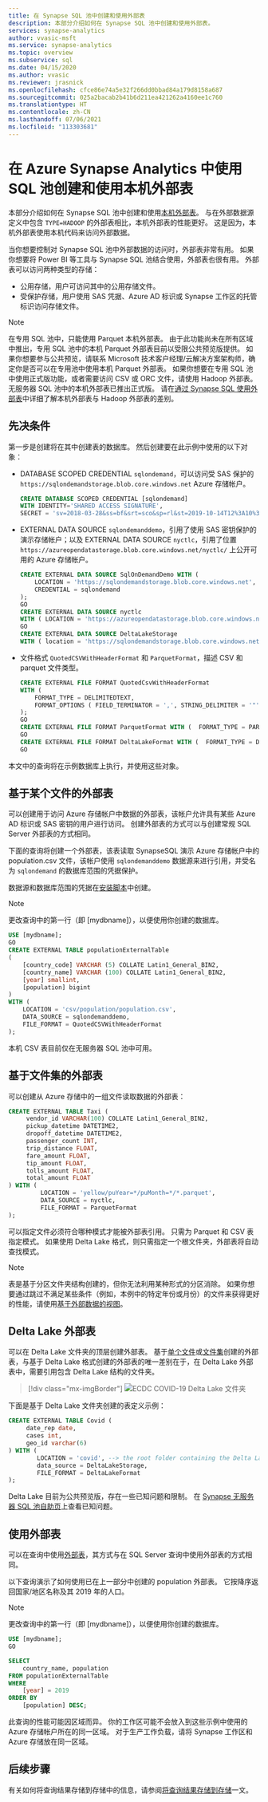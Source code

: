 ```yaml
---
title: 在 Synapse SQL 池中创建和使用外部表
description: 本部分介绍如何在 Synapse SQL 池中创建和使用外部表。
services: synapse-analytics
author: vvasic-msft
ms.service: synapse-analytics
ms.topic: overview
ms.subservice: sql
ms.date: 04/15/2020
ms.author: vvasic
ms.reviewer: jrasnick
ms.openlocfilehash: cfce86e74a5e32f266dd0bbad84a179d8158a687
ms.sourcegitcommit: 025a2bacab2b41b6d211ea421262a4160ee1c760
ms.translationtype: HT
ms.contentlocale: zh-CN
ms.lasthandoff: 07/06/2021
ms.locfileid: "113303681"
---
```

# <a name="create-and-use-native-external-tables-using-sql-pools-in-azure-synapse-analytics"></a>在 Azure Synapse Analytics 中使用 SQL 池创建和使用本机外部表

本部分介绍如何在 Synapse SQL 池中创建和使用[本机外部表](develop-tables-external-tables.md)。 与在外部数据源定义中包含 `TYPE=HADOOP` 的外部表相比，本机外部表的性能更好。 这是因为，本机外部表使用本机代码来访问外部数据。 

当你想要控制对 Synapse SQL 池中外部数据的访问时，外部表非常有用。 如果你想要将 Power BI 等工具与 Synapse SQL 池结合使用，外部表也很有用。 外部表可以访问两种类型的存储：
- 公用存储，用户可访问其中的公用存储文件。
- 受保护存储，用户使用 SAS 凭据、Azure AD 标识或 Synapse 工作区的托管标识访问存储文件。

> [!NOTE]
>  在专用 SQL 池中，只能使用 Parquet 本机外部表。 由于此功能尚未在所有区域中推出，专用 SQL 池中的本机 Parquet 外部表目前以受限公共预览版提供。 如果你想要参与公共预览，请联系 Microsoft 技术客户经理/云解决方案架构师，确定你是否可以在专用池中使用本机 Parquet 外部表。 如果你想要在专用 SQL 池中使用正式版功能，或者需要访问 CSV 或 ORC 文件，请使用 Hadoop 外部表。 无服务器 SQL 池中的本机外部表已推出正式版。
> 请在[通过 Synapse SQL 使用外部表](develop-tables-external-tables.md)中详细了解本机外部表与 Hadoop 外部表的差别。

## <a name="prerequisites"></a>先决条件

第一步是创建将在其中创建表的数据库。 然后创建要在此示例中使用的以下对象：
- DATABASE SCOPED CREDENTIAL `sqlondemand`，可以访问受 SAS 保护的 `https://sqlondemandstorage.blob.core.windows.net` Azure 存储帐户。

    ```sql
    CREATE DATABASE SCOPED CREDENTIAL [sqlondemand]
    WITH IDENTITY='SHARED ACCESS SIGNATURE',  
    SECRET = 'sv=2018-03-28&ss=bf&srt=sco&sp=rl&st=2019-10-14T12%3A10%3A25Z&se=2061-12-31T12%3A10%3A00Z&sig=KlSU2ullCscyTS0An0nozEpo4tO5JAgGBvw%2FJX2lguw%3D'
    ```

- EXTERNAL DATA SOURCE `sqlondemanddemo`，引用了使用 SAS 密钥保护的演示存储帐户；以及 EXTERNAL DATA SOURCE `nyctlc`，引用了位置 `https://azureopendatastorage.blob.core.windows.net/nyctlc/` 上公开可用的 Azure 存储帐户。

    ```sql
    CREATE EXTERNAL DATA SOURCE SqlOnDemandDemo WITH (
        LOCATION = 'https://sqlondemandstorage.blob.core.windows.net',
        CREDENTIAL = sqlondemand
    );
    GO
    CREATE EXTERNAL DATA SOURCE nyctlc
    WITH ( LOCATION = 'https://azureopendatastorage.blob.core.windows.net/nyctlc/')
    GO
    CREATE EXTERNAL DATA SOURCE DeltaLakeStorage
    WITH ( location = 'https://sqlondemandstorage.blob.core.windows.net/delta-lake/' );
    ```

- 文件格式 `QuotedCSVWithHeaderFormat` 和 `ParquetFormat`，描述 CSV 和 parquet 文件类型。

    ```sql
    CREATE EXTERNAL FILE FORMAT QuotedCsvWithHeaderFormat
    WITH (  
        FORMAT_TYPE = DELIMITEDTEXT,
        FORMAT_OPTIONS ( FIELD_TERMINATOR = ',', STRING_DELIMITER = '"', FIRST_ROW = 2   )
    );
    GO
    CREATE EXTERNAL FILE FORMAT ParquetFormat WITH (  FORMAT_TYPE = PARQUET );
    GO
    CREATE EXTERNAL FILE FORMAT DeltaLakeFormat WITH (  FORMAT_TYPE = DELTA );
    GO
    ```

本文中的查询将在示例数据库上执行，并使用这些对象。 

## <a name="external-table-on-a-file"></a>基于某个文件的外部表

可以创建用于访问 Azure 存储帐户中数据的外部表，该帐户允许具有某些 Azure AD 标识或 SAS 密钥的用户进行访问。 创建外部表的方式可以与创建常规 SQL Server 外部表的方式相同。 

下面的查询将创建一个外部表，该表读取 SynapseSQL 演示 Azure 存储帐户中的 population.csv 文件，该帐户使用 `sqlondemanddemo` 数据源来进行引用，并受名为 `sqlondemand` 的数据库范围的凭据保护。 

数据源和数据库范围的凭据在[安装脚本](https://github.com/Azure-Samples/Synapse/blob/master/SQL/Samples/LdwSample/SampleDB.sql)中创建。

> [!NOTE]
> 更改查询中的第一行（即 [mydbname]），以便使用你创建的数据库。 

```sql
USE [mydbname];
GO
CREATE EXTERNAL TABLE populationExternalTable
(
    [country_code] VARCHAR (5) COLLATE Latin1_General_BIN2,
    [country_name] VARCHAR (100) COLLATE Latin1_General_BIN2,
    [year] smallint,
    [population] bigint
)
WITH (
    LOCATION = 'csv/population/population.csv',
    DATA_SOURCE = sqlondemanddemo,
    FILE_FORMAT = QuotedCSVWithHeaderFormat
);
```

本机 CSV 表目前仅在无服务器 SQL 池中可用。

## <a name="external-table-on-a-set-of-files"></a>基于文件集的外部表

可以创建从 Azure 存储中的一组文件读取数据的外部表：

```sql
CREATE EXTERNAL TABLE Taxi (
     vendor_id VARCHAR(100) COLLATE Latin1_General_BIN2, 
     pickup_datetime DATETIME2, 
     dropoff_datetime DATETIME2,
     passenger_count INT,
     trip_distance FLOAT,
     fare_amount FLOAT,
     tip_amount FLOAT,
     tolls_amount FLOAT,
     total_amount FLOAT
) WITH (
         LOCATION = 'yellow/puYear=*/puMonth=*/*.parquet',
         DATA_SOURCE = nyctlc,
         FILE_FORMAT = ParquetFormat
);
```

可以指定文件必须符合哪种模式才能被外部表引用。 只需为 Parquet 和 CSV 表指定模式。 如果使用 Delta Lake 格式，则只需指定一个根文件夹，外部表将自动查找模式。

> [!NOTE]
> 表是基于分区文件夹结构创建的，但你无法利用某种形式的分区消除。 如果你想要通过跳过不满足某些条件（例如，本例中的特定年份或月份）的文件来获得更好的性能，请使用[基于外部数据的视图](create-use-views.md#partitioned-views)。

## <a name="delta-lake-external-table"></a>Delta Lake 外部表

可以在 Delta Lake 文件夹的顶层创建外部表。 基于[单个文件](#external-table-on-a-file)或[文件集](#external-table-on-a-set-of-files)创建的外部表，与基于 Delta Lake 格式创建的外部表的唯一差别在于，在 Delta Lake 外部表中，需要引用包含 Delta Lake 结构的文件夹。

> [!div class="mx-imgBorder"]
>![ECDC COVID-19 Delta Lake 文件夹](./media/shared/covid-delta-lake-studio.png)

下面是基于 Delta Lake 文件夹创建的表定义示例：

```sql
CREATE EXTERNAL TABLE Covid (
     date_rep date,
     cases int,
     geo_id varchar(6)
) WITH (
        LOCATION = 'covid', --> the root folder containing the Delta Lake files
        data_source = DeltaLakeStorage,
        FILE_FORMAT = DeltaLakeFormat
);
```

Delta Lake 目前为公共预览版，存在一些已知问题和限制。 在 [Synapse 无服务器 SQL 池自助页](resources-self-help-sql-on-demand.md#delta-lake)上查看已知问题。

## <a name="use-an-external-table"></a>使用外部表

可以在查询中使用[外部表](develop-tables-external-tables.md)，其方式与在 SQL Server 查询中使用外部表的方式相同。

以下查询演示了如何使用已在上一部分中创建的 population 外部表。 它按降序返回国家/地区名称及其 2019 年的人口。

> [!NOTE]
> 更改查询中的第一行（即 [mydbname]），以便使用你创建的数据库。

```sql
USE [mydbname];
GO

SELECT
    country_name, population
FROM populationExternalTable
WHERE
    [year] = 2019
ORDER BY
    [population] DESC;
```

此查询的性能可能因区域而异。 你的工作区可能不会放入到这些示例中使用的 Azure 存储帐户所在的同一区域。 对于生产工作负载，请将 Synapse 工作区和 Azure 存储放在同一区域。

## <a name="next-steps"></a>后续步骤

有关如何将查询结果存储到存储中的信息，请参阅[将查询结果存储到存储](../sql/create-external-table-as-select.md)一文。
